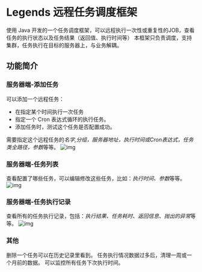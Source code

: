 # Legends 远程任务调度框架

使用 Java 开发的一个任务调度框架，可以远程执行一次性或重复性的JOB，查看任务的执行状态以及任务结果（返回值、执行时间等）
本框架只负责调度，支持集群，任务执行在目标的服务器上，与业务解耦。

## 功能简介

### 服务器端-添加任务
可以添加一个远程任务：
* 在指定某个时间执行一次任务
* 指定一个 Cron 表达式循环的执行任务。
* 添加任务时，测试这个任务是否配置成功。

需要指定这个远程任务的*名字,分组，服务器地址，执行时间或Cron表达式，任务类全路径，参数*等等。
![img](https://github.com/tongbanjie/legends/blob/master/readme/AddJob.png)


### 服务器端-任务列表
查看配置了哪些任务，可以编辑修改这些任务，比如：*执行时间、参数*等等。
![img](https://github.com/tongbanjie/legends/blob/master/readme/JobList.png)



### 服务器端-任务执行记录
查看所有的任务执行记录，包括：*执行结果、任务耗时、返回信息、抛出的异常*等等。
![img](https://github.com/tongbanjie/legends/blob/master/readme/JobSnapshot.png)


### 其他
删除一个任务可以在历史记录里看到。
任务执行情况数据过多后，清理一周或一个月前的数据。
可以监控所有任务下次执行时间。
